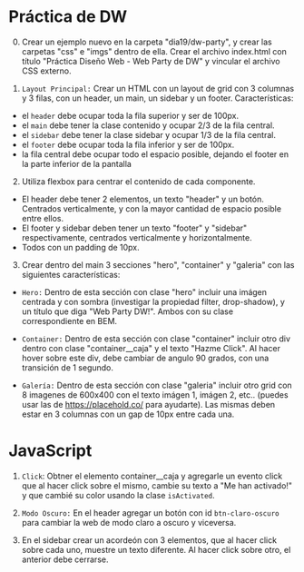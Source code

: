 # Práctica de DW

0. Crear un ejemplo nuevo en la carpeta "dia19/dw-party", y crear las carpetas "css" e "imgs" dentro de ella. Crear el archivo index.html con título "Práctica Diseño Web - Web Party de DW" y vincular el archivo CSS externo.

1. `Layout Principal:` Crear un HTML con un layout de grid con 3 columnas y 3 filas, con un header, un main, un sidebar y un footer. Características:

- el `header` debe ocupar toda la fila superior y ser de 100px.
- el `main` debe tener la clase contenido y ocupar 2/3 de la fila central.
- el `sidebar` debe tener la clase sidebar y ocupar 1/3 de la fila central.
- el `footer` debe ocupar toda la fila inferior y ser de 100px.
- la fila central debe ocupar todo el espacio posible, dejando el footer en la parte inferior de la pantalla


2. Utiliza flexbox para centrar el contenido de cada componente.
- El header debe tener 2 elementos, un texto "header" y un botón. Centrados verticalmente, y con la mayor cantidad de espacio posible entre ellos.
- El footer y sidebar deben tener un texto "footer" y "sidebar" respectivamente, centrados verticalmente y horizontalmente.
- Todos con un padding de 10px.


3. Crear dentro del main 3 secciones "hero", "container" y "galeria" con las siguientes características:

- `Hero:` Dentro de esta sección con clase "hero" incluir una imágen centrada y con sombra (investigar la propiedad filter, drop-shadow), y un título que diga "Web Party DW!". Ambos con su clase correspondiente en BEM.

- `Container:` Dentro de esta sección con clase "container" incluir otro div dentro con clase "container__caja" y el texto "Hazme Click". Al hacer hover sobre este div, debe cambiar de angulo 90 grados, con una transición de 1 segundo.

- `Galería:` Dentro de esta sección con clase "galeria" incluir otro grid con 8 imagenes de 600x400 con el texto imágen 1, imágen 2, etc.. (puedes usar las de https://placehold.co/ para ayudarte). Las mismas deben estar en 3 columnas con un gap de 10px entre cada una.


# JavaScript

1. `Click`: Obtner el elemento container__caja y agregarle un evento click que al hacer click sobre el mismo, cambie su texto a "Me han activado!" y que cambié su color usando la clase `isActivated`.

2. `Modo Oscuro:` En el header agregar un botón con id `btn-claro-oscuro` para cambiar la web de modo claro a oscuro y viceversa.

3. En el sidebar crear un acordeón con 3 elementos, que al hacer click sobre cada uno, muestre un texto diferente. Al hacer click sobre otro, el anterior debe cerrarse.